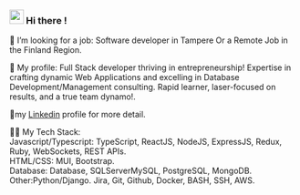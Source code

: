 ### <img width='25' src="https://media.giphy.com/media/hvRJCLFzcasrR4ia7z/giphy.gif"> Hi there !

<!--
**ms606/ms606** is a ✨ _special_ ✨ repository because its `README.md` (this file) appears on your GitHub profile.

Here are some ideas to get you started:

🎯 I’m looking for a job: Software developer in Tampere Or a Remote Job in the Finland Region.

-->

🎯 I’m looking for a job: Software developer in Tampere Or a Remote Job in the Finland Region. <br>

👤 My profile:  Full Stack developer thriving in entrepreneurship! Expertise in crafting dynamic Web Applications and excelling in Database Development/Management consulting. Rapid learner, laser-focused on results, and a true team dynamo!.

📄my [Linkedin](http://www.linkedin.com/in/mufaddal_ms) profile for more detail.

👨‍💻 My Tech Stack: <br>
Javascript/Typescript: TypeScript, ReactJS, NodeJS, ExpressJS, Redux, Ruby, WebSockets, REST APIs. <br>
HTML/CSS: MUI, Bootstrap. <br>
Database: Database, SQLServerMySQL, PostgreSQL, MongoDB. <br>
Other:Python/Django. Jira, Git, Github, Docker, BASH, SSH, AWS. <br>
